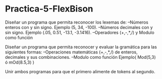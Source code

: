 # Practica-5-FlexBison

Diseñar un programa que permita reconocer los lexemas de:
–Números enteros con y sin signo. Ejemplo (5, 34, -100).
–Números decimales con y sin signo. Ejemplo (.05, 0.51, -13.1, -3.1416).
–Operadores (+,-,*,/) y Modulo como función

Diseñar un programa que permita reconocer y evaluar la gramática para las siguientes formas:
–Operaciones matemáticas (+,-,*,/) de enteros, decimales y sus combinaciones.
–Modulo como función Ejemplo(   Mod(5,3)  ó   mOd(8.5,3)  )

Unir ambos programas para que el primero alimente de tokens al segundo.
